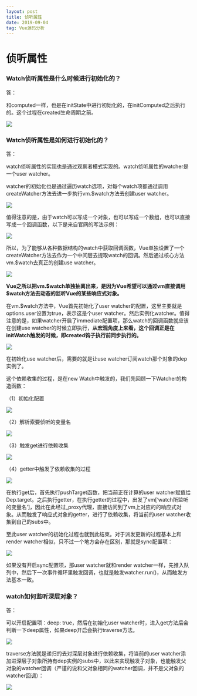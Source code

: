 ```yaml
---
layout: post
title: 侦听属性
date: 2019-09-04
tag: Vue源码分析
---
```


侦听属性
========

### Watch侦听属性是什么时候进行初始化的？

答：

和computed一样，也是在initState中进行初始化的，在initComputed之后执行的。这个过程在created生命周期之前。

![](/images/posts/2019-09-04-VueSource-ZhenTingShuXing/56310550ba00b92233c93ddad55d8c03.png)

### Watch侦听属性是如何进行初始化的？

答：

watch侦听属性的实现也是通过观察者模式实现的。watch侦听属性的watcher是一个user
watcher。

watcher的初始化也是通过遍历watch选项，对每个watch项都通过调用createWatcher方法去进一步执行vm.\$watch方法去创建user
watcher。

![](/images/posts/2019-09-04-VueSource-ZhenTingShuXing/1c004d34a59ebd580422f08ba5dd3aa7.png)

值得注意的是，由于watch可以写成一个对象，也可以写成一个数组，也可以直接写成一个回调函数，以下是来自官网的写法示例：

![](/images/posts/2019-09-04-VueSource-ZhenTingShuXing/ecedce5ca64dfa10940e5c565d00f3df.png)

所以，为了能够从各种数据结构的watch中获取回调函数，Vue单独设置了一个createWatcher方法去作为一个中间层去提取watch的回调。然后通过核心方法vm.\$watch去真正的创建use
watcher。

![](/images/posts/2019-09-04-VueSource-ZhenTingShuXing/cd941e13cde6670557fb7c395a821e84.png)

**Vue之所以把vm.\$watch单独抽离出来，是因为Vue希望可以通过vm直接调用\$watch方法去动态的监听Vue的某些响应式对象。**

在vm.\$watch方法中，Vue首先初始化了user
watcher的配置，这里主要就是options.user设置为true，表示这是个user
watcher。然后实例化watcher。值得注意的是，如果watcher开启了immediate配置项，那么watch的回调函数就应该在创建use
watcher的时候立即执行，**从宏观角度上来看，这个回调正是在initWatch触发的时候，即created钩子执行前同步执行的。**

![](/images/posts/2019-09-04-VueSource-ZhenTingShuXing/8c97377c35256383e844ace72bded0e8.png)

在初始化use watcher后，需要的就是让use watcher订阅watch那个对象的dep实例了。

这个依赖收集的过程，是在new Watch中触发的，我们先回顾一下Watcher的构造函数：

（1）初始化配置

![](/images/posts/2019-09-04-VueSource-ZhenTingShuXing/e250c9c4e01d1984de63952f75e2cb6b.png)

（2）解析索要侦听的变量名

![](/images/posts/2019-09-04-VueSource-ZhenTingShuXing/ce2cabcc72f7fccdbe85304c974c56fa.png)

（3）触发get进行依赖收集

![](/images/posts/2019-09-04-VueSource-ZhenTingShuXing/38a655800f039f0008d2228da1598c89.png)

（4）getter中触发了依赖收集的过程

![](/images/posts/2019-09-04-VueSource-ZhenTingShuXing/bc4c63b08b6e78660242b878b0fae8ad.png)

在执行get后，首先执行pushTarget函数，把当前正在计算的user
watcher赋值给Dep.target。之后执行getter，在执行getter的过程中，出发了vm[‘watch所监听的变量名’]，因此在此经过_proxy代理，直接访问到了vm上对应的的响应式对象。从而触发了响应式对象的getter，进行了依赖收集，将当前的user
watcher收集到自己的subs中。

至此user watcher的初始化过程也就到此结束。对于派发更新的过程基本上和render
watcher相似，只不过一个地方会存在区别，那就是sync配置项：

![](/images/posts/2019-09-04-VueSource-ZhenTingShuXing/fe31e3cd3b3fef6b590719e15e576d95.png)

如果没有开启sync配置项，那user watcher就和render
watcher一样，先推入队列中，然后下一次事件循环里触发回调，也就是触发watcher.run()，从而触发方法基本一致。

### watch如何监听深层对象？

答：

可以开启配置项：deep: true，然后在初始化user
watcher时，进入get方法后会判断一下deep属性，如果deep开启会执行traverse方法。

![](/images/posts/2019-09-04-VueSource-ZhenTingShuXing/16c1a0570b7021d962df6a281b586c1a.png)

traverse方法就是递归的去对深层对象进行依赖收集，将当前的user
watcher添加进深层子对象所持有dep实例的subs中，以此来实现触发子对象，也能触发父对象的watcher回调（严谨的说和父对象相同的watcher回调，并不是父对象的watcher回调）：

![](/images/posts/2019-09-04-VueSource-ZhenTingShuXing/5d27d6e657bb8250215e34c379000b89.png)
